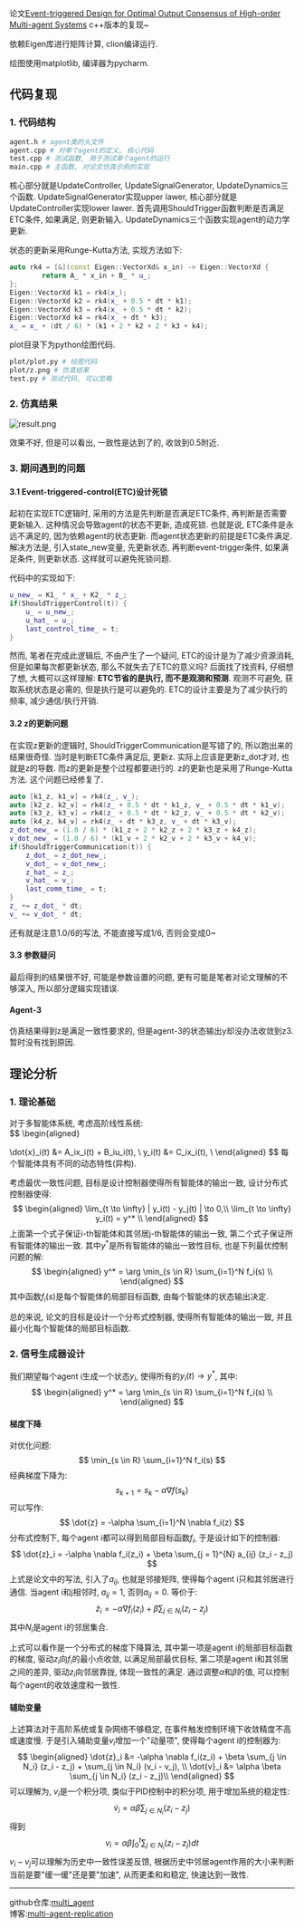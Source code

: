 论文[Event-triggered Design for Optimal Output  Consensus of High-order Multi-agent Systems](https://arxiv.org/abs/2206.08570) c++版本的复现~

依赖Eigen库进行矩阵计算, clion编译运行.  

绘图使用matplotlib, 编译器为pycharm.  

## 代码复现

### 1. 代码结构
```bash
agent.h # agent类的头文件
agent.cpp # 对单个agent的定义, 核心代码
test.cpp # 测试函数, 用于测试单个agent的运行
main.cpp # 主函数, 对论文仿真示例的实现
```

核心部分就是UpdateController, UpdateSignalGenerator, UpdateDynamics三个函数. UpdateSignalGenerator实现upper lawer, 核心部分就是UpdateController实现lower lawer. 首先调用ShouldTrigger函数判断是否满足ETC条件, 如果满足, 则更新输入. UpdateDynamics三个函数实现agent的动力学更新.  

状态的更新采用Runge-Kutta方法, 实现方法如下:
```cpp
auto rk4 = [&](const Eigen::VectorXd& x_in) -> Eigen::VectorXd {
        return A_ * x_in + B_ * u_;
};
Eigen::VectorXd k1 = rk4(x_);
Eigen::VectorXd k2 = rk4(x_ + 0.5 * dt * k1);
Eigen::VectorXd k3 = rk4(x_ + 0.5 * dt * k2);
Eigen::VectorXd k4 = rk4(x_ + dt * k3);
x_ = x_ + (dt / 6) * (k1 + 2 * k2 + 2 * k3 + k4);
```

plot目录下为python绘图代码.
```bash
plot/plot.py # 绘图代码
plot/z.png # 仿真结果
test.py # 测试代码, 可以忽略
```

### 2. 仿真结果

![result.png](./plot/plot/z.png)

效果不好, 但是可以看出, 一致性是达到了的, 收敛到0.5附近. 

### 3. 期间遇到的问题

#### 3.1 Event-triggered-control(ETC)设计死锁
起初在实现ETC逻辑时, 采用的方法是先判断是否满足ETC条件, 再判断是否需要更新输入. 这种情况会导致agent的状态不更新, 造成死锁. 也就是说, ETC条件是永远不满足的, 因为依赖agent的状态更新. 而agent状态更新的前提是ETC条件满足. 解决方法是, 引入state_new变量, 先更新状态, 再判断event-trigger条件, 如果满足条件, 则更新状态. 这样就可以避免死锁问题.  

代码中的实现如下:
```cpp
u_new_ = K1_ * x_ + K2_ * z_;
if(ShouldTriggerControl(t)) {
    u_ = u_new_;
    u_hat_ = u_;
    last_control_time_ = t;
}
```

然而, 笔者在完成此逻辑后, 不由产生了一个疑问, ETC的设计是为了减少资源消耗, 但是如果每次都更新状态, 那么不就失去了ETC的意义吗? 后面找了找资料, 仔细想了想, 大概可以这样理解: **ETC节省的是执行, 而不是观测和预测**. 观测不可避免, 获取系统状态是必需的, 但是执行是可以避免的. ETC的设计主要是为了减少执行的频率, 减少通信/执行开销.  

#### 3.2 z的更新问题

在实现z更新的逻辑时, ShouldTriggerCommunication是写错了的, 所以跑出来的结果很奇怪. 当时是判断ETC条件满足后, 更新z. 实际上应该是更新z_dot才对, 也就是z的导数. 而z的更新是整个过程都要进行的. z的更新也是采用了Runge-Kutta方法. 这个问题已经修复了. 
```cpp
auto [k1_z, k1_v] = rk4(z_, v_);
auto [k2_z, k2_v] = rk4(z_ + 0.5 * dt * k1_z, v_ + 0.5 * dt * k1_v);
auto [k3_z, k3_v] = rk4(z_ + 0.5 * dt * k2_z, v_ + 0.5 * dt * k2_v);
auto [k4_z, k4_v] = rk4(z_ + dt * k3_z, v_ + dt * k3_v);
z_dot_new_ = (1.0 / 6) * (k1_z + 2 * k2_z + 2 * k3_z + k4_z);
v_dot_new_ = (1.0 / 6) * (k1_v + 2 * k2_v + 2 * k3_v + k4_v);
if(ShouldTriggerCommunication(t)) {
    z_dot_ = z_dot_new_;
    v_dot_ = v_dot_new_;
    z_hat_ = z_;
    v_hat_ = v_;
    last_comm_time_ = t;
}
z_ += z_dot_ * dt;
v_ += v_dot_ * dt;
```
还有就是注意1.0/6的写法, 不能直接写成1/6, 否则会变成0~  

#### 3.3 参数疑问

最后得到的结果很不好, 可能是参数设置的问题, 更有可能是笔者对论文理解的不够深入, 所以部分逻辑实现错误.  

#### Agent-3

仿真结果得到z是满足一致性要求的, 但是agent-3的状态输出y却没办法收敛到z3. 暂时没有找到原因.  

## 理论分析

### 1. 理论基础

对于多智能体系统, 考虑高阶线性系统:  
$$
\begin{aligned}

\dot{x}_i(t) &= A_ix_i(t) + B_iu_i(t), \\
y_i(t) &= C_ix_i(t), \\
\end{aligned}
$$
每个智能体具有不同的动态特性(异构).

考虑最优一致性问题, 目标是设计控制器使得所有智能体的输出一致, 设计分布式控制器使得:  
$$
\begin{aligned}
\lim_{t \to \infty} | y_i(t) - y_j(t) | \to 0,\\
\lim_{t \to \infty} y_i(t) = y^* \\
\end{aligned}
$$
上面第一个式子保证i-th智能体和其邻居j-th智能体的输出一致, 第二个式子保证所有智能体的输出一致.  其中$y^*$是所有智能体的输出一致性目标, 也是下列最优控制问题的解:  
$$
\begin{aligned}
y^* = \arg \min_{s \in R} \sum_{i=1}^N f_i(s) \\
\end{aligned}
$$
其中函数$f_i(s)$是每个智能体的局部目标函数, 由每个智能体的状态输出决定.

总的来说, 论文的目标是设计一个分布式控制器, 使得所有智能体的输出一致, 并且最小化每个智能体的局部目标函数.

### 2. 信号生成器设计

我们期望每个agent i生成一个状态$y_i$, 使得所有的$y_i(t) \to y^*$, 其中:  
$$
\begin{aligned}
y^* = \arg \min_{s \in R} \sum_{i=1}^N f_i(s) \\
\end{aligned}
$$

#### 梯度下降
对优化问题:  
$$
\min_{s \in R} \sum_{i=1}^N f_i(s)
$$
经典梯度下降为:  
$$
s_{k+1} = s_k - \alpha \nabla f(s_k)
$$
可以写作:  
$$
\dot{z} = -\alpha \sum_{i=1}^N \nabla f_i(z)
$$
分布式控制下, 每个agent i都可以得到局部目标函数$f_i$, 于是设计如下的控制器:  
$$
\dot{z}_i = -\alpha \nabla f_i(z_i) + \beta \sum_{j = 1}^{N} a_{ij} (z_i - z_j)
$$
上式是论文中的写法, 引入了$a_{ij}$, 也就是邻接矩阵, 使得每个agent i只和其邻居进行通信. 当agent i和j相邻时, $a_{ij} = 1$, 否则$a_{ij} = 0$. 等价于:  
$$
\dot{z}_i = -\alpha \nabla f_i(z_i) + \beta \sum_{j \in N_i} (z_i - z_j)
$$
其中$N_i$是agent i的邻居集合.

上式可以看作是一个分布式的梯度下降算法, 其中第一项是agent i的局部目标函数的梯度, 驱动$z_i$向$f_i$的最小点收敛, 以满足局部最优目标, 第二项是agent i和其邻居之间的差异, 驱动$z_i$向邻居靠拢, 体现一致性的满足. 通过调整$\alpha$和$\beta$的值, 可以控制每个agent的收敛速度和一致性.

#### 辅助变量

上述算法对于高阶系统或复杂网络不够稳定, 在事件触发控制环境下收敛精度不高或速度慢. 于是引入辅助变量$v_i$增加一个"动量项", 使得每个agent i的控制器为:  
$$
\begin{aligned}
\dot{z}_i &= -\alpha \nabla f_i(z_i) + \beta \sum_{j \in N_i} (z_i - z_j) + \sum_{j \in N_i} (v_i - v_j), \\
\dot{v}_i &= \alpha \beta \sum_{j \in N_i} (z_i - z_j)\\
\end{aligned}
$$
可以理解为, $v_i$是一个积分项, 类似于PID控制中的积分项, 用于增加系统的稳定性:  
$$
\dot{v}_i = \alpha \beta \sum_{j \in N_i} (z_i - z_j)
$$
得到
$$
v_i = \alpha \beta \int_0^t \sum_{j \in N_i} (z_i - z_j) dt
$$
$v_i - v_j$可以理解为历史中一致性误差反馈, 根据历史中邻居agent作用的大小来判断当前是要"缓一缓"还是要"加速", 从而更柔和和稳定, 快速达到一致性.  

---
github仓库:[multi_agent](https://github.com/symcreg/multi_agent)  
博客:[multi-agent-replication](https://symc.wang/2025/04/12/multi-agent-replication/)  
